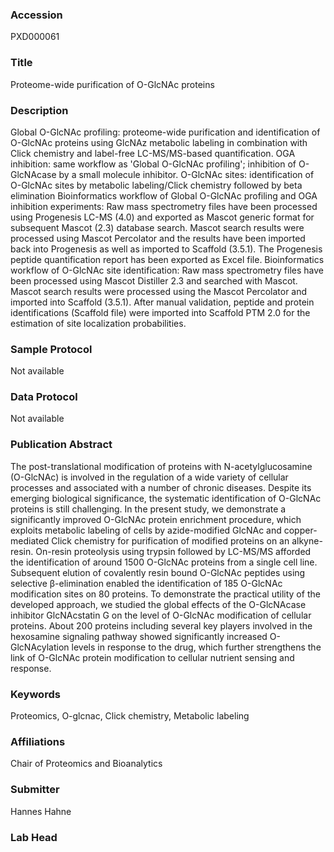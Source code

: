 ### Accession
PXD000061

### Title
Proteome-wide purification of O-GlcNAc proteins

### Description
Global O-GlcNAc profiling: proteome-wide purification and identification of O-GlcNAc proteins using GlcNAz metabolic labeling in combination with Click chemistry and label-free LC-MS/MS-based quantification. OGA inhibition: same workflow as 'Global O-GlcNAc profiling'; inhibition of O-GlcNAcase by a small molecule inhibitor. O-GlcNAc sites: identification of O-GlcNAc sites by metabolic labeling/Click chemistry followed by beta elimination Bioinformatics workflow of Global O-GlcNAc profiling and OGA inhibition experiments: Raw mass spectrometry files have been processed using Progenesis LC-MS (4.0) and exported as Mascot generic format for subsequent Mascot (2.3) database search. Mascot search results were processed using Mascot Percolator and the results have been imported back into Progenesis as well as imported to Scaffold (3.5.1). The Progenesis peptide quantification report has been exported as Excel file. Bioinformatics workflow of O-GlcNAc site identification: Raw mass spectrometry files have been processed using Mascot Distiller 2.3 and searched with Mascot. Mascot search results were processed using the Mascot Percolator and imported into Scaffold (3.5.1). After manual validation, peptide and protein identifications (Scaffold file) were imported into Scaffold PTM 2.0 for the estimation of site localization probabilities.

### Sample Protocol
Not available

### Data Protocol
Not available

### Publication Abstract
The post-translational modification of proteins with N-acetylglucosamine (O-GlcNAc) is involved in the regulation of a wide variety of cellular processes and associated with a number of chronic diseases. Despite its emerging biological significance, the systematic identification of O-GlcNAc proteins is still challenging. In the present study, we demonstrate a significantly improved O-GlcNAc protein enrichment procedure, which exploits metabolic labeling of cells by azide-modified GlcNAc and copper-mediated Click chemistry for purification of modified proteins on an alkyne-resin. On-resin proteolysis using trypsin followed by LC-MS/MS afforded the identification of around 1500 O-GlcNAc proteins from a single cell line. Subsequent elution of covalently resin bound O-GlcNAc peptides using selective &#x3b2;-elimination enabled the identification of 185 O-GlcNAc modification sites on 80 proteins. To demonstrate the practical utility of the developed approach, we studied the global effects of the O-GlcNAcase inhibitor GlcNAcstatin G on the level of O-GlcNAc modification of cellular proteins. About 200 proteins including several key players involved in the hexosamine signaling pathway showed significantly increased O-GlcNAcylation levels in response to the drug, which further strengthens the link of O-GlcNAc protein modification to cellular nutrient sensing and response.

### Keywords
Proteomics, O-glcnac, Click chemistry, Metabolic labeling

### Affiliations
Chair of Proteomics and Bioanalytics

### Submitter
Hannes Hahne

### Lab Head


